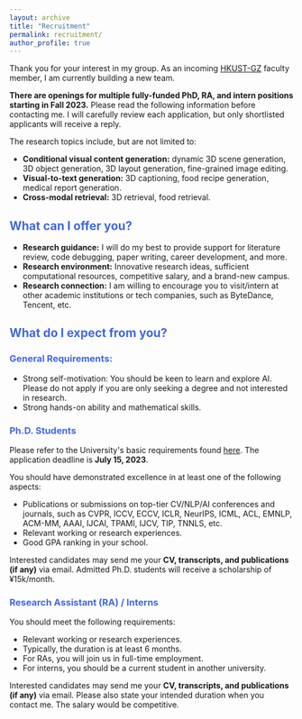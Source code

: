 ```yaml
---
layout: archive
title: "Recruitment"
permalink: recruitment/
author_profile: true
---
```



Thank you for your interest in my group. As an incoming [HKUST-GZ](https://hkust-gz.edu.cn/) faculty member, I am currently building a new team. 

**There are openings for multiple fully-funded PhD, RA, and intern positions starting in Fall 2023.** Please read the following information before contacting me. I will carefully review each application, but only shortlisted applicants will receive a reply.

The research topics include, but are not limited to:
- **Conditional visual content generation:** dynamic 3D scene generation, 3D object generation, 3D layout generation, fine-grained image editing.
- **Visual-to-text generation:** 3D captioning, food recipe generation, medical report generation.
- **Cross-modal retrieval:** 3D retrieval, food retrieval.

## <font color=RoyalBlue>What can I offer you?</font>
- **Research guidance:** I will do my best to provide support for literature review, code debugging, paper writing, career development, and more.
- **Research environment:** Innovative research ideas, sufficient computational resources, competitive salary, and a brand-new campus.
- **Research connection:** I am willing to encourage you to visit/intern at other academic institutions or tech companies, such as ByteDance, Tencent, etc.

## <font color=RoyalBlue>What do I expect from you?</font>

### <font color=RoyalBlue>General Requirements:</font>
- Strong self-motivation: You should be keen to learn and explore AI. Please do not apply if you are only seeking a degree and not interested in research.
- Strong hands-on ability and mathematical skills.


### <font color=RoyalBlue>Ph.D. Students</font>
Please refer to the University's basic requirements found [here](https://hkust-gz.edu.cn/admissions/). The application deadline is **July 15, 2023**.

You should have demonstrated excellence in at least one of the following aspects:


- Publications or submissions on top-tier CV/NLP/AI conferences and journals, such as CVPR, ICCV, ECCV, ICLR, NeurIPS, ICML, ACL, EMNLP, ACM-MM, AAAI, IJCAI, TPAMI, IJCV, TIP, TNNLS, etc.
- Relevant working or research experiences.
- Good GPA ranking in your school.

Interested candidates may send me your **CV, transcripts, and publications (if any)** via email. Admitted Ph.D. students will receive a scholarship of ¥15k/month.


### <font color=RoyalBlue>Research Assistant (RA) / Interns</font>

You should meet the following requirements:

- Relevant working or research experiences.
- Typically, the duration is at least 6 months.
- For RAs, you will join us in full-time employment.
- For interns, you should be a current student in another university.

Interested candidates may send me your **CV, transcripts, and publications (if any)** via email. Please also state your intended duration when you contact me. The salary would be competitive.
